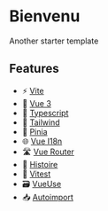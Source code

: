 # Bienvenu
Another starter template

## Features

- ⚡️ [Vite](https://github.com/vitejs/vite)
- 🧰 [Vue 3](https://vuejs.org/)
- 🔧 [Typescript](https://www.typescriptlang.org/)
- 🎨 [Tailwind](https://tailwindcss.com/)
- 🍍 [Pinia](https://pinia.vuejs.org/)
- 🌐 [Vue I18n](https://vue-i18n.intlify.dev/)
- 🛣️ [Vue Router](https://router.vuejs.org/)
- 📖 [Histoire](https://histoire.dev/)
- 🧪 [Vitest](https://vitest.dev/)
- 🗃️ [VueUse](https://vueuse.org/)
- 📥 [Autoimport](https://github.com/antfu/unplugin-auto-import)

